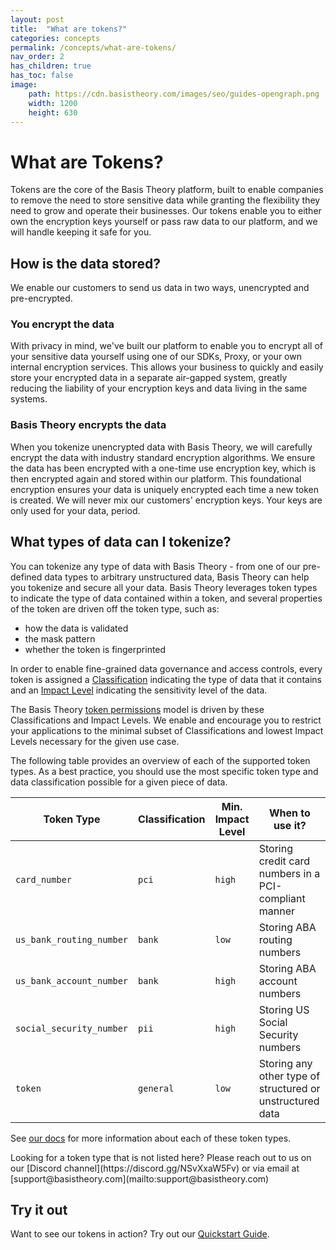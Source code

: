 ```yaml
---
layout: post 
title:  "What are tokens?"
categories: concepts 
permalink: /concepts/what-are-tokens/ 
nav_order: 2 
has_children: true 
has_toc: false 
image:
    path: https://cdn.basistheory.com/images/seo/guides-opengraph.png
    width: 1200 
    height: 630
---
```


# What are Tokens?

Tokens are the core of the Basis Theory platform, built to enable companies to remove the need to store sensitive data
while granting the flexibility they need to grow and operate their businesses. Our tokens enable you to either own the
encryption keys yourself or pass raw data to our platform, and we will handle keeping it safe for you.

## How is the data stored?

We enable our customers to send us data in two ways, unencrypted and pre-encrypted.

### You encrypt the data

With privacy in mind, we've built our platform to enable you to encrypt all of your sensitive data yourself using one of
our SDKs, Proxy, or your own internal encryption services. This allows your business to quickly and easily store your
encrypted data in a separate air-gapped system, greatly reducing the liability of your encryption keys and data living
in the same systems.

### Basis Theory encrypts the data

When you tokenize unencrypted data with Basis Theory, we will carefully encrypt the data with industry standard
encryption algorithms. We ensure the data has been encrypted with a one-time use encryption key, which is then encrypted
again and stored within our platform. This foundational encryption ensures your data is uniquely encrypted each time a
new token is created. We will never mix our customers' encryption keys. Your keys are only used for your data, period.

## What types of data can I tokenize?

You can tokenize any type of data with Basis Theory - from one of our pre-defined data types to arbitrary unstructured
data, Basis Theory can help you tokenize and secure all your data. Basis Theory leverages token types to indicate the
type of data contained within a token, and several properties of the token are driven off the token type, such as:
 - how the data is validated
 - the mask pattern
 - whether the token is fingerprinted 

In order to enable fine-grained data governance and access controls, every token is assigned
a [Classification](https://docs.basistheory.com/api-reference/#tokens-token-classifications) indicating the type of data
that it contains and an [Impact Level](https://docs.basistheory.com/api-reference/#tokens-token-impact-levels)
indicating the sensitivity level of the data.

The Basis Theory [token permissions](https://docs.basistheory.com/api-reference/#permissions-permission-types) model is
driven by these Classifications and Impact Levels. We enable and encourage you to restrict your applications to the
minimal subset of Classifications and lowest Impact Levels necessary for the given use case.

The following table provides an overview of each of the supported token types. As a best practice, you should use the
most specific token type and data classification possible for a given piece of data.

| Token Type               | Classification | Min. Impact Level | When to use it?                                           |
|--------------------------|----------------|-------------------|-----------------------------------------------------------|
| `card_number`            | `pci`          | `high`            | Storing credit card numbers in a PCI-compliant manner     |
| `us_bank_routing_number` | `bank`         | `low`             | Storing ABA routing numbers                               |
| `us_bank_account_number` | `bank`         | `high`            | Storing ABA account numbers                               |
| `social_security_number` | `pii`          | `high`            | Storing US Social Security numbers                        | 
| `token`                  | `general`      | `low`             | Storing any other type of structured or unstructured data | 

See [our docs](https://docs.basistheory.com/api-reference/#token-types) for more information about each of these token types.

<span class="base-alert info">
  <span>
    Looking for a token type that is not listed here? 
    Please reach out to us on our [Discord channel](https://discord.gg/NSvXxaW5Fv) or via email at [support@basistheory.com](mailto:support@basistheory.com)
  </span>
</span>

## Try it out

Want to see our tokens in action? Try out our [Quickstart Guide](/guides/basis-theory-sample-app). 
